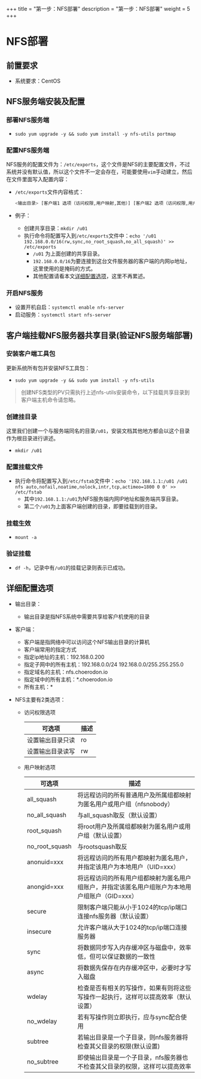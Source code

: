 +++
title = "第一步：NFS部署"
description = "第一步：NFS部署"
weight = 5
+++

# NFS部署

## 前置要求

- 系统要求：CentOS

## NFS服务端安装及配置

### 部署NFS服务端

- `sudo yum upgrade -y && sudo yum install -y nfs-utils portmap`

### 配置NFS服务端

NFS服务的配置文件为：`/etc/exports`，这个文件是NFS的主要配置文件，不过系统并没有默认值，所以这个文件不一定会存在，可能要使用`vim`手动建立，然后在文件里面写入配置内容：

- `/etc/exports`文件内容格式：

    ```bash
    <输出目录> [客户端1 选项（访问权限,用户映射,其他）] [客户端2 选项（访问权限,用户映射,其他）]
    ```

- 例子：
    - 创建共享目录：`mkdir /u01`
    - 执行命令将配置写入到`/etc/exports`文件中：`echo '/u01 192.168.0.0/16(rw,sync,no_root_squash,no_all_squash)' >> /etc/exports`
        - `/u01` 为上面创建的共享目录。
        - `192.168.0.0/16`为要连接到这台文件服务器的客户端的内网ip地址，这里使用的是掩码的方式。
        - 其他配置请看本文[详细配置选项](./#详细配置选项)，这里不再累述。

### 开启NFS服务

- 设置开机自启：`systemctl enable nfs-server`
- 启动服务：`systemctl start nfs-server`

## 客户端挂载NFS服务器共享目录(验证NFS服务端部署)

### 安装客户端工具包

更新系统所有包并安装NFS工具包：

- `sudo yum upgrade -y && sudo yum install -y nfs-utils`

<blockquote class="note">
创建NFS类型的PV只需执行上述nfs-utils安装命令，以下挂载共享目录到客户端主机命令请忽略。
</blockquote>

### 创建挂目录

这里我们创建一个与服务端同名的目录`/u01`，安装文档其他地方都会以这个目录作为根目录进行讲述。

- `mkdir /u01`

### 配置挂载文件

- 执行命令将配置写入到`/etc/fstab`文件中：`echo '192.168.1.1:/u01 /u01 nfs auto,nofail,noatime,nolock,intr,tcp,actimeo=1800 0 0' >> /etc/fstab`
    - 其中`192.168.1.1:/u01`为NFS服务端内网IP地址和服务端共享目录。
    - 第二个`/u01`为上面客户端创建的目录，即要挂载到的目录。

### 挂载生效

- `mount -a`

### 验证挂载

- `df -h`，记录中有`/u01`的挂载记录则表示已成功。

## 详细配置选项

- 输出目录：
  - 输出目录是指NFS系统中需要共享给客户机使用的目录

- 客户端：
  - 客户端是指网络中可以访问这个NFS输出目录的计算机
  - 客户端常用的指定方式
  - 指定ip地址的主机：192.168.0.200
  - 指定子网中的所有主机：192.168.0.0/24 192.168.0.0/255.255.255.0
  - 指定域名的主机：nfs.choerodon.io
  - 指定域中的所有主机：*.choerodon.io
  - 所有主机：*

- NFS主要有2类选项：
    - 访问权限选项

        |可选项|描述|
        |---|---|
        |设置输出目录只读|ro|
        |设置输出目录读写|rw|

    - 用户映射选项

        |可选项|描述|
        |---|---|
        |all_squash|将远程访问的所有普通用户及所属组都映射为匿名用户或用户组（nfsnobody）|
        |no_all_squash|与all_squash取反（默认设置）|
        |root_squash|将root用户及所属组都映射为匿名用户或用户组（默认设置）|
        |no_root_squash|与rootsquash取反|
        |anonuid=xxx|将远程访问的所有用户都映射为匿名用户，并指定该用户为本地用户（UID=xxx）|
        |anongid=xxx|将远程访问的所有用户组都映射为匿名用户组账户，并指定该匿名用户组账户为本地用户组账户（GID=xxx）|
        |secure|限制客户端只能从小于1024的tcp/ip端口连接nfs服务器（默认设置）|
        |insecure|允许客户端从大于1024的tcp/ip端口连接服务器|
        |sync|将数据同步写入内存缓冲区与磁盘中，效率低，但可以保证数据的一致性|
        |async|将数据先保存在内存缓冲区中，必要时才写入磁盘|
        |wdelay|检查是否有相关的写操作，如果有则将这些写操作一起执行，这样可以提高效率（默认设置）|
        |no_wdelay|若有写操作则立即执行，应与sync配合使用|
        |subtree|若输出目录是一个子目录，则nfs服务器将检查其父目录的权限(默认设置)|
        |no_subtree|即使输出目录是一个子目录，nfs服务器也不检查其父目录的权限，这样可以提高效率|